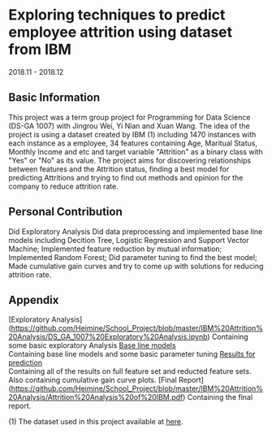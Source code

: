 # Exploring techniques to predict employee attrition using dataset from IBM
2018.11 - 2018.12
## Basic Information
This project was a term group project for Programming for Data Science (DS-GA 1007) with Jingrou Wei, Yi Nian and Xuan Wang. The idea of the project is using a dataset created by IBM (1) including 1470 instances with each instance as a employee, 34 features containing Age, Maritual Status, Monthly Income and etc and target variable "Attrition" as a binary class with "Yes" or "No" as its value. The project aims for discovering relationships between features and the Attrition status, finding a best model for predicting Attritions and trying to find out methods and opinion for the company to reduce attrition rate.

## Personal Contribution
Did Exploratory Analysis
Did data preprocessing and implemented base line models including Decition Tree, Logistic Regression and Support Vector Machine;
Implemented feature reduction by mutual information;
Implemented Random Forest;
Did parameter tuning to find the best model;
Made cumulative gain curves and try to come up with solutions for reducing attrition rate.

## Appendix
[Exploratory Analysis]
(https://github.com/Heimine/School_Project/blob/master/IBM%20Attrition%20Analysis/DS_GA_1007%20Exploratory%20Analysis.ipynb)
Containing some basic exploratory Analysis
[Base line models](https://github.com/Heimine/School_Project/blob/master/IBM%20Attrition%20Analysis/DS_GA_1007%20Project_Prediction.ipynb)  
Containing base line models and some basic parameter tuning 
[Results for prediction](https://github.com/Heimine/School_Project/blob/master/IBM%20Attrition%20Analysis/DS_GA_1007%20Project%20Edition2.ipynb)  
Containing all of the results on full feature set and reducted feature sets. Also containing cumulative gain curve plots.
[Final Report]
(https://github.com/Heimine/School_Project/blob/master/IBM%20Attrition%20Analysis/Attrition%20Analysis%20of%20IBM.pdf)
Containing the final report.

(1) The dataset used in this project available at [here](https://www.kaggle.com/pavansubhasht/ibm-hr-analytics-attrition-dataset).
